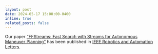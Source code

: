 ```yaml
---
layout: post
date: 2024-05-17 15:00:00-0400
inline: true
related_posts: false
---
```


Our paper <a href='https://ieeexplore.ieee.org/document/10552884'>“FFStreams: Fast Search with Streams for Autonomous Maneuver Planning”</a> has been published in <a href='https://ieeexplore.ieee.org/xpl/tocresult.jsp?isnumber=10534628&punumber=7083369'>IEEE Robotics and Automation Letters</a>.
